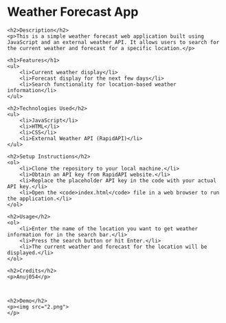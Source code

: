 <!DOCTYPE html>
<html lang="en">
<head>
    <meta charset="UTF-8">
    <meta name="viewport" content="width=device-width, initial-scale=1.0">
    <title>Weather Forecast App - README</title>
</head>
<body>
    <h1>Weather Forecast App</h1>

    <h2>Description</h2>
    <p>This is a simple weather forecast web application built using JavaScript and an external weather API. It allows users to search for the current weather and forecast for a specific location.</p>

    <h1>Features</h1>
    <ul>
        <li>Current weather display</li>
        <li>Forecast display for the next few days</li>
        <li>Search functionality for location-based weather information</li>
    </ul>

    <h2>Technologies Used</h2>
    <ul>
        <li>JavaScript</li>
        <li>HTML</li>
        <li>CSS</li>
        <li>External Weather API (RapidAPI)</li>
    </ul>

    <h2>Setup Instructions</h2>
    <ol>
        <li>Clone the repository to your local machine.</li>
        <li>Obtain an API key from RapidAPI website.</li>
        <li>Replace the placeholder API key in the code with your actual API key.</li>
        <li>Open the <code>index.html</code> file in a web browser to run the application.</li>
    </ol>

    <h2>Usage</h2>
    <ol>
        <li>Enter the name of the location you want to get weather information for in the search bar.</li>
        <li>Press the search button or hit Enter.</li>
        <li>The current weather and forecast for the location will be displayed.</li>
    </ol>

    <h2>Credits</h2>
    <p>Anuj054</p>

   

    <h2>Demo</h2>
    <p><img src="2.png">
    </p>
</body>
</html>
